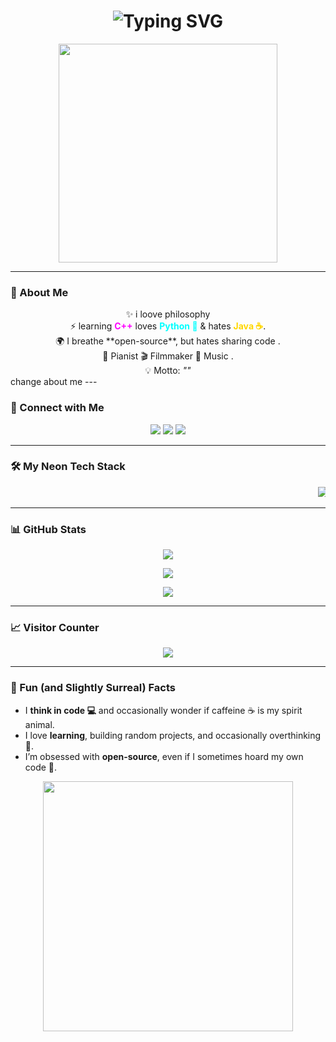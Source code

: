<div align="center">
  <h1>
    <img src="https://readme-typing-svg.herokuapp.com?font=Fira+Code&size=38&pause=1000&color=FF00FF&center=true&width=700&lines=👁️‍🗨️+Greetings+gitter;I'm+Yash+Naik;Open-Source+errr......." alt="Typing SVG" />
  </h1>
  <p>
    <img src="https://media.giphy.com/media/xT0xeJpnrWC4XWblEk/giphy.gif" width="350"/>
  </p>
</div>

---

### 🌌 About Me  

<div align="center">
✨ i loove philosophy <br> 
⚡ learning <b style="color:#FF00FF">C++</b> loves <b style="color:#00FFFF">Python 🐍</b> & hates <b style="color:#FFD700">Java ☕</b>. <br> 
🌍 I breathe **open-source**, but hates sharing code . <br> 
🎹 Pianist 🎬 Filmmaker 🎵 Music . <br> 
💡 Motto: <i>""</i> 
</div> change about me
---

### 🤝 Connect with Me  

<p align="center">
  <a href="https://www.linkedin.com/in/yash-naik-883543355" target="_blank"><img src="https://img.shields.io/badge/LinkedIn-0A66C2?style=for-the-badge&logo=linkedin&logoColor=white&labelColor=111111" /></a>
  <a href="https://www.instagram.com/yash._.n" target="_blank"><img src="https://img.shields.io/badge/Instagram-E4405F?style=for-the-badge&logo=instagram&logoColor=white&labelColor=111111" /></a>
  <a href="https://github.com/yash-ik" target="_blank"><img src="https://img.shields.io/badge/GitHub-181717?style=for-the-badge&logo=github&logoColor=white&labelColor=111111" /></a>
</p>

---

### 🛠️ My Neon Tech Stack  

<div align="center">
<marquee scrollamount="12" behavior="scroll" direction="left">
  <img src="https://img.shields.io/badge/Bash-4EAA25?style=for-the-badge&logo=gnu-bash&logoColor=white&labelColor=111111" />
  <img src="https://img.shields.io/badge/HTML5-E34F26?style=for-the-badge&logo=html5&logoColor=white&labelColor=111111" />
  <img src="https://img.shields.io/badge/CSS3-1572B6?style=for-the-badge&logo=css3&logoColor=white&labelColor=111111" />
  <img src="https://img.shields.io/badge/Java-007396?style=for-the-badge&logo=java&logoColor=white&labelColor=111111" />
  <img src="https://img.shields.io/badge/Python-3776AB?style=for-the-badge&logo=python&logoColor=white&labelColor=111111" />
  <img src="https://img.shields.io/badge/MySQL-4479A1?style=for-the-badge&logo=mysql&logoColor=white&labelColor=111111" />
  <img src="https://img.shields.io/badge/OpenCV-5C3EE8?style=for-the-badge&logo=opencv&logoColor=white&labelColor=111111" />
  <img src="https://img.shields.io/badge/React-61DAFB?style=for-the-badge&logo=react&logoColor=white&labelColor=111111" />
  <img src="https://img.shields.io/badge/UnrealEngine-0E1128?style=for-the-badge&logo=unreal-engine&logoColor=white&labelColor=111111" />
</marquee>
</div>

---

### 📊 GitHub Stats  

<p align="center">
  <img src="https://github-readme-stats.vercel.app/api?username=yash-ik&show_icons=true&theme=dracula&hide_border=true&include_all_commits=true&count_private=true" />
</p>
<p align="center">
  <img src="https://github-readme-stats.vercel.app/api/top-langs/?username=yash-ik&layout=compact&theme=dracula&hide_border=true&langs_count=8" />
</p>
<p align="center">
  <img src="https://github-readme-streak-stats.herokuapp.com/?user=yash-ik&theme=dracula&hide_border=true" />
</p>

---

### 📈 Visitor Counter  

<p align="center">
  <img src="https://komarev.com/ghpvc/?username=yash-ik&style=for-the-badge&color=FF00FF&label=Visitors&labelColor=0D0D0D" />
</p>


---

### 🎯 Fun (and Slightly Surreal) Facts  

- I **think in code 💻** and occasionally wonder if caffeine ☕ is my spirit animal.  
- I love **learning**, building random projects, and occasionally overthinking 🔮.  
- I’m obsessed with **open-source**, even if I sometimes hoard my own code 🖤.  

<p align="center">
  <img src=""C:\Users\yashn\Downloads\gif.gif"" width="400" />
</p>
